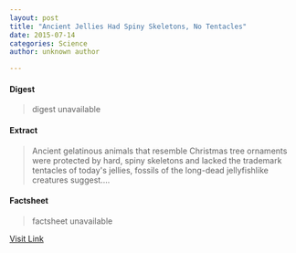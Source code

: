 ```yaml
---
layout: post
title: "Ancient Jellies Had Spiny Skeletons, No Tentacles"
date: 2015-07-14
categories: Science
author: unknown author

---
```



#### Digest
>digest unavailable

#### Extract
>Ancient gelatinous animals that resemble Christmas tree ornaments were protected by hard, spiny skeletons and lacked the trademark tentacles of today's jellies, fossils of the long-dead jellyfishlike creatures suggest....

#### Factsheet
>factsheet unavailable

[Visit Link](http://www.livescience.com/51515-ancient-comb-jellies-had-skeletons.html)


